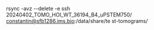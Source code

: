rsync -avz --delete -e ssh 20240402_TOMO_HOI_WT_36194_B4_uPSTEM750/ constantin@sfb1286.ims.bio:/data/share/te
st-tomograms/
